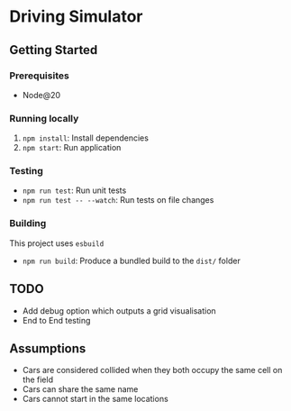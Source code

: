 # Driving Simulator

## Getting Started

### Prerequisites

- Node@20

### Running locally

1. `npm install`: Install dependencies
2. `npm start`: Run application

### Testing

- `npm run test`: Run unit tests
- `npm run test -- --watch`: Run tests on file changes

### Building

This project uses `esbuild`

- `npm run build`: Produce a bundled build to the `dist/` folder

## TODO

- Add debug option which outputs a grid visualisation
- End to End testing

## Assumptions

- Cars are considered collided when they both occupy the same cell on the field
- Cars can share the same name
- Cars cannot start in the same locations
